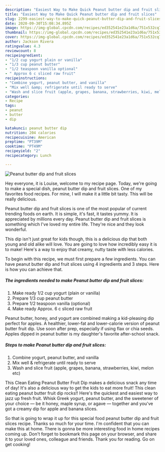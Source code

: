 ```yaml
---
description: "Easiest Way to Make Quick Peanut butter dip and fruit slices"
title: "Easiest Way to Make Quick Peanut butter dip and fruit slices"
slug: 2299-easiest-way-to-make-quick-peanut-butter-dip-and-fruit-slices
date: 2020-09-30T15:08:34.895Z
image: https://img-global.cpcdn.com/recipes/ed352541e23a1d6a/751x532cq70/peanut-butter-dip-and-fruit-slices-recipe-main-photo.jpg
thumbnail: https://img-global.cpcdn.com/recipes/ed352541e23a1d6a/751x532cq70/peanut-butter-dip-and-fruit-slices-recipe-main-photo.jpg
cover: https://img-global.cpcdn.com/recipes/ed352541e23a1d6a/751x532cq70/peanut-butter-dip-and-fruit-slices-recipe-main-photo.jpg
author: Jackson Rivera
ratingvalue: 4.3
reviewcount: 8
recipeingredient:
- "1/2 cup yogurt plain or vanilla"
- "1/3 cup peanut butter"
- "1/2 teaspoon vanilla optional"
- " Approx 6 c sliced raw fruit"
recipeinstructions:
- "Combine yogurt, peanut butter, and vanilla"
- "Mix well &amp; refrigerate until ready to serve"
- "Wash and slice fruit (apple, grapes, banana, strawberries, kiwi, melon etc)"
categories:
- Recipe
tags:
- peanut
- butter
- dip

katakunci: peanut butter dip 
nutrition: 204 calories
recipecuisine: American
preptime: "PT39M"
cooktime: "PT49M"
recipeyield: "2"
recipecategory: Lunch

---
```



![Peanut butter dip and fruit slices](https://img-global.cpcdn.com/recipes/ed352541e23a1d6a/751x532cq70/peanut-butter-dip-and-fruit-slices-recipe-main-photo.jpg)

Hey everyone, it is Louise, welcome to my recipe page. Today, we're going to make a special dish, peanut butter dip and fruit slices. One of my favorites food recipes. For mine, I will make it a little bit tasty. This will be really delicious.

Peanut butter dip and fruit slices is one of the most popular of current trending foods on earth. It is simple, it's fast, it tastes yummy. It is appreciated by millions every day. Peanut butter dip and fruit slices is something which I've loved my entire life. They're nice and they look wonderful.

This dip isn&#39;t just great for kids though, this is a delicious dip that both young and old alike will love. You are going to love how incredibly easy it is to make! Here&#39;s a way to enjoy that creamy, nutty taste with less calories.


To begin with this recipe, we must first prepare a few ingredients. You can have peanut butter dip and fruit slices using 4 ingredients and 3 steps. Here is how you can achieve that.

<!--inarticleads1-->

##### The ingredients needed to make Peanut butter dip and fruit slices:

1. Make ready 1/2 cup yogurt (plain or vanilla)
1. Prepare 1/3 cup peanut butter
1. Prepare 1/2 teaspoon vanilla (optional)
1. Make ready  Approx. 6 c sliced raw fruit


Peanut butter, honey, and yogurt are combined making a kid-pleasing dip perfect for apples. A healthier, lower-fat and lower-calorie version of peanut butter fruit dip. Use soon after prep, especially if using flax or chia seeds. Apples dipped in peanut butter is my daughter&#39;s favorite after-school snack. 

<!--inarticleads2-->

##### Steps to make Peanut butter dip and fruit slices:

1. Combine yogurt, peanut butter, and vanilla
1. Mix well &amp; refrigerate until ready to serve
1. Wash and slice fruit (apple, grapes, banana, strawberries, kiwi, melon etc)


This Clean Eating Peanut Butter Fruit Dip makes a delicious snack any time of day! It&#39;s also a delicious way to get the kids to eat more fruit! This clean eating peanut butter fruit dip rocks!! Here&#39;s the quickest and easiest way to jazz up fresh fruit. Whisk Greek yogurt, peanut butter, and the sweetener of your choice — be it honey, maple syrup, or agave — together and you&#39;ve got a creamy dip for apple and banana slices. 

So that is going to wrap it up for this special food peanut butter dip and fruit slices recipe. Thanks so much for your time. I'm confident that you can make this at home. There is gonna be more interesting food in home recipes coming up. Don't forget to bookmark this page on your browser, and share it to your loved ones, colleague and friends. Thank you for reading. Go on get cooking!
